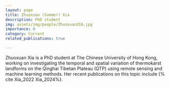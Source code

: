 ```yaml
---
layout: page
title: Zhuoxuan (Summer) Xia 
description: PhD student 
img: assets/img/people/ZhuoxuanXIA.jpg
importance: 0
category: Current
related_publications: true

---
```

Zhuoxuan Xia is a PhD student at The Chinese University of Hong Kong, working on investigating the temporal and spatial variation of thermokarst landforms on the Qinghai Tibetan Plateau (QTP) using remote sensing and machine learning methods. Her recent publications on this topic include {% cite Xia_2022 Xia_2024%}.
